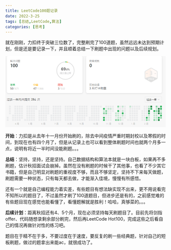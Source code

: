 ```yaml
---
title: LeetCode100题记录
date: 2022-3-25
tags: [总结,LeetCode,算法]
categories: [思考]
---
```


就在刚刚，力扣终于突破三位数了，完整刷完了100道题，虽然远远未达到预期计划，但是还是要记录一下，并且顺着总结一下刷题中出现的问题以及后续规划。

![LeetCode100](/_posts/images/微信图片_20220325212943.png)

**开始**：力扣是从去年十一月份开始刷的，除去中间疫情严重时期封校以及寒假的时间，到现在也有四个月了，但是从记录上也可以看到整体刷题时间也就两个月多一点，说明有将近一半时间没能刷题。。。

**总结**：坚持，坚持，还是坚持。自己数据结构和算法本就是一块白板，如果再不多刷题，估计秋招面试会崩掉。虽然在没有刷题的时候干了其他事，也看了不少其它书籍，但是自己明显对刷题的重视度不够，而且不够坚定，坚持不下来每天做题，刷题需要一种状态，只有每天都去做，才能渐入佳境，慢慢有所感悟。

还有一个就是自己编程能力着实差，有些题目有想法缺实现不出来，更不用说看完不知所以的题目了，不过虽然才刷了100道题目，但进步还是有的，之前感觉难的有些题目现在感觉也能看懂了，看懂题解就是胜利！哈哈，真够菜的。。。

**后续计划**：距离秋招还有4、5个月，现在必须坚持每天刷题目了。目前先将剑指offer、代码随想录剩余部分刷完，然后再LeetCode Hot100，完成这些之后看自己的情况再做针对性的练习吧。

题目在于精不在于多，不要过度在于速度，要反复的刷一些经典题，针对自己的短板刷题，做过的题拿出来能ac，就很成功了。

